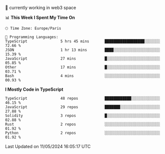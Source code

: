 🔭 currently working in web3 space

<!--START_SECTION:waka-->
📊 **This Week I Spent My Time On** 

```text
🕑︎ Time Zone: Europe/Paris

💬 Programming Languages: 
TypeScript               5 hrs 45 mins       ██████████████████░░░░░░░   72.66 % 
JSON                     1 hr 13 mins        ████░░░░░░░░░░░░░░░░░░░░░   15.39 % 
JavaScript               27 mins             █░░░░░░░░░░░░░░░░░░░░░░░░   05.85 % 
Other                    17 mins             █░░░░░░░░░░░░░░░░░░░░░░░░   03.71 % 
Bash                     4 mins              ░░░░░░░░░░░░░░░░░░░░░░░░░   00.93 % 
```

**I Mostly Code in TypeScript** 

```text
TypeScript               48 repos            ████████████░░░░░░░░░░░░░   46.15 % 
JavaScript               29 repos            ███████░░░░░░░░░░░░░░░░░░   27.88 % 
Solidity                 3 repos             █░░░░░░░░░░░░░░░░░░░░░░░░   02.88 % 
Rust                     2 repos             ░░░░░░░░░░░░░░░░░░░░░░░░░   01.92 % 
Python                   2 repos             ░░░░░░░░░░░░░░░░░░░░░░░░░   01.92 % 
```




 Last Updated on 11/05/2024 16:05:17 UTC
<!--END_SECTION:waka-->

